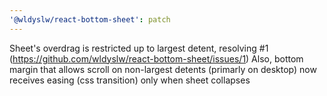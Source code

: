 ```yaml
---
'@wldyslw/react-bottom-sheet': patch
---
```


Sheet's overdrag is restricted up to largest detent, resolving #1 (https://github.com/wldyslw/react-bottom-sheet/issues/1)
Also, bottom margin that allows scroll on non-largest detents (primarly on desktop) now receives easing (css transition) only when sheet collapses
